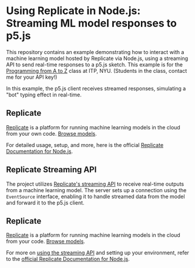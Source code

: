 # Using Replicate in Node.js: Streaming ML model responses to p5.js

This repository contains an example demonstrating how to interact with a machine learning model hosted by Replicate via Node.js, using a streaming API to send real-time responses to a p5.js sketch. This example is for the [Programming from A to Z](https://github.com/Programming-from-A-to-Z/A2Z-F23) class at ITP, NYU. (Students in the class, contact me for your API key!)

In this example, the p5.js client receives streamed responses, simulating a "bot" typing effect in real-time.

## Replicate

[Replicate](https://replicate.com/) is a platform for running machine learning models in the cloud from your own code. [Browse models](https://replicate.com/explore).

For detailed usage, setup, and more, here is the official [Replicate Documentation for Node.js](https://replicate.com/docs/get-started/nodejs).

## Replicate Streaming API

The project utilizes [Replicate's streaming API](https://replicate.com/docs/streaming) to receive real-time outputs from a machine learning model. The server sets up a connection using the `EventSource` interface, enabling it to handle streamed data from the model and forward it to the p5.js client.

## Replicate

[Replicate](https://replicate.com/) is a platform for running machine learning models in the cloud from your code. [Browse models](https://replicate.com/explore).

For more on [using the streaming API](https://replicate.com/docs/streaming) and setting up your environment, refer to the [official Replicate Documentation for Node.js](https://replicate.com/docs/get-started/nodejs).
